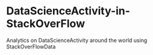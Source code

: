 # DataScienceActivity-in-StackOverFlow
Analytics on DataScienceActivity around the world using StackOverFlowData
